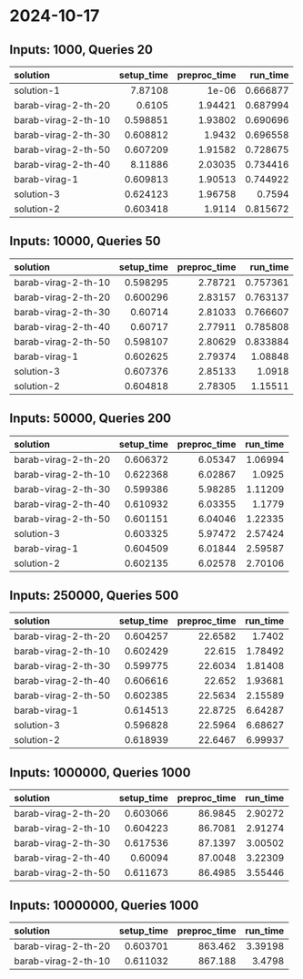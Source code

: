 # 2024-10-17

## Inputs: 1000, Queries 20

| solution            |   setup_time |   preproc_time |   run_time |
|:--------------------|-------------:|---------------:|-----------:|
| solution-1          |     7.87108  |        1e-06   |   0.666877 |
| barab-virag-2-th-20 |     0.6105   |        1.94421 |   0.687994 |
| barab-virag-2-th-10 |     0.598851 |        1.93802 |   0.690696 |
| barab-virag-2-th-30 |     0.608812 |        1.9432  |   0.696558 |
| barab-virag-2-th-50 |     0.607209 |        1.91582 |   0.728675 |
| barab-virag-2-th-40 |     8.11886  |        2.03035 |   0.734416 |
| barab-virag-1       |     0.609813 |        1.90513 |   0.744922 |
| solution-3          |     0.624123 |        1.96758 |   0.7594   |
| solution-2          |     0.603418 |        1.9114  |   0.815672 |

## Inputs: 10000, Queries 50

| solution            |   setup_time |   preproc_time |   run_time |
|:--------------------|-------------:|---------------:|-----------:|
| barab-virag-2-th-10 |     0.598295 |        2.78721 |   0.757361 |
| barab-virag-2-th-20 |     0.600296 |        2.83157 |   0.763137 |
| barab-virag-2-th-30 |     0.60714  |        2.81033 |   0.766607 |
| barab-virag-2-th-40 |     0.60717  |        2.77911 |   0.785808 |
| barab-virag-2-th-50 |     0.598107 |        2.80629 |   0.833884 |
| barab-virag-1       |     0.602625 |        2.79374 |   1.08848  |
| solution-3          |     0.607376 |        2.85133 |   1.0918   |
| solution-2          |     0.604818 |        2.78305 |   1.15511  |

## Inputs: 50000, Queries 200

| solution            |   setup_time |   preproc_time |   run_time |
|:--------------------|-------------:|---------------:|-----------:|
| barab-virag-2-th-20 |     0.606372 |        6.05347 |    1.06994 |
| barab-virag-2-th-10 |     0.622368 |        6.02867 |    1.0925  |
| barab-virag-2-th-30 |     0.599386 |        5.98285 |    1.11209 |
| barab-virag-2-th-40 |     0.610932 |        6.03355 |    1.1779  |
| barab-virag-2-th-50 |     0.601151 |        6.04046 |    1.22335 |
| solution-3          |     0.603325 |        5.97472 |    2.57424 |
| barab-virag-1       |     0.604509 |        6.01844 |    2.59587 |
| solution-2          |     0.602135 |        6.02578 |    2.70106 |

## Inputs: 250000, Queries 500

| solution            |   setup_time |   preproc_time |   run_time |
|:--------------------|-------------:|---------------:|-----------:|
| barab-virag-2-th-20 |     0.604257 |        22.6582 |    1.7402  |
| barab-virag-2-th-10 |     0.602429 |        22.615  |    1.78492 |
| barab-virag-2-th-30 |     0.599775 |        22.6034 |    1.81408 |
| barab-virag-2-th-40 |     0.606616 |        22.652  |    1.93681 |
| barab-virag-2-th-50 |     0.602385 |        22.5634 |    2.15589 |
| barab-virag-1       |     0.614513 |        22.8725 |    6.64287 |
| solution-3          |     0.596828 |        22.5964 |    6.68627 |
| solution-2          |     0.618939 |        22.6467 |    6.99937 |

## Inputs: 1000000, Queries 1000

| solution            |   setup_time |   preproc_time |   run_time |
|:--------------------|-------------:|---------------:|-----------:|
| barab-virag-2-th-20 |     0.603066 |        86.9845 |    2.90272 |
| barab-virag-2-th-10 |     0.604223 |        86.7081 |    2.91274 |
| barab-virag-2-th-30 |     0.617536 |        87.1397 |    3.00502 |
| barab-virag-2-th-40 |     0.60094  |        87.0048 |    3.22309 |
| barab-virag-2-th-50 |     0.611673 |        86.4985 |    3.55446 |

## Inputs: 10000000, Queries 1000

| solution            |   setup_time |   preproc_time |   run_time |
|:--------------------|-------------:|---------------:|-----------:|
| barab-virag-2-th-20 |     0.603701 |        863.462 |    3.39198 |
| barab-virag-2-th-10 |     0.611032 |        867.188 |    3.4798  |